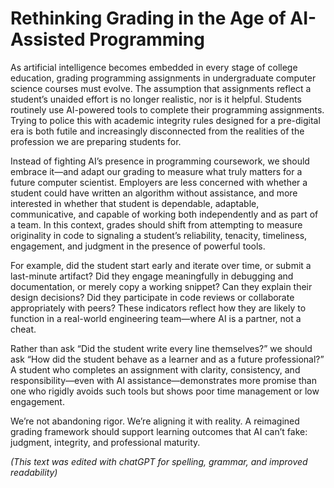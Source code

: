 # Rethinking Grading in the Age of AI-Assisted Programming

As artificial intelligence becomes embedded in every stage of college education, grading programming assignments in undergraduate computer science courses must evolve. The assumption that assignments reflect a student’s unaided effort is no longer realistic, nor is it helpful. Students routinely use AI-powered tools to complete their programming assignments. Trying to police this with academic integrity rules designed for a pre-digital era is both futile and increasingly disconnected from the realities of the profession we are preparing students for.

Instead of fighting AI’s presence in programming coursework, we should embrace it—and adapt our grading to measure what truly matters for a future computer scientist. Employers are less concerned with whether a student could have written an algorithm without assistance, and more interested in whether that student is dependable, adaptable, communicative, and capable of working both independently and as part of a team. In this context, grades should shift from attempting to measure originality in code to signaling a student’s reliability, tenacity, timeliness, engagement, and judgment in the presence of powerful tools.

For example, did the student start early and iterate over time, or submit a last-minute artifact? Did they engage meaningfully in debugging and documentation, or merely copy a working snippet? Can they explain their design decisions? Did they participate in code reviews or collaborate appropriately with peers? These indicators reflect how they are likely to function in a real-world engineering team—where AI is a partner, not a cheat.

Rather than ask “Did the student write every line themselves?” we should ask “How did the student behave as a learner and as a future professional?” A student who completes an assignment with clarity, consistency, and responsibility—even with AI assistance—demonstrates more promise than one who rigidly avoids such tools but shows poor time management or low engagement.

We’re not abandoning rigor. We’re aligning it with reality. A reimagined grading framework should support learning outcomes that AI can’t fake: judgment, integrity, and professional maturity.

*(This text was edited with chatGPT for spelling, grammar, and improved readability)*
